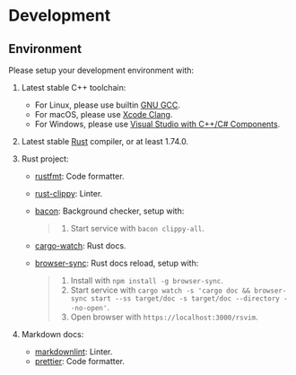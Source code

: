 <!-- markdownlint-disable MD013 -->

# Development

## Environment

Please setup your development environment with:

1. Latest stable C++ toolchain:
   - For Linux, please use builtin [GNU GCC](https://gcc.gnu.org/).
   - For macOS, please use [Xcode Clang](https://developer.apple.com/xcode/).
   - For Windows, please use [Visual Studio with C++/C# Components](https://visualstudio.microsoft.com/).
2. Latest stable [Rust](https://www.rust-lang.org/) compiler, or at least 1.74.0.
3. Rust project:

   - [rustfmt](https://github.com/rust-lang/rustfmt): Code formatter.
   - [rust-clippy](https://github.com/rust-lang/rust-clippy): Linter.
   - [bacon](https://github.com/Canop/bacon): Background checker, setup with:

     > 1. Start service with `bacon clippy-all`.

   - [cargo-watch](https://github.com/watchexec/cargo-watch): Rust docs.
   - [browser-sync](https://browsersync.io/): Rust docs reload, setup with:

     > 1. Install with `npm install -g browser-sync`.
     > 2. Start service with `cargo watch -s 'cargo doc && browser-sync start --ss target/doc -s target/doc --directory --no-open'`.
     > 3. Open browser with `https://localhost:3000/rsvim`.

4. Markdown docs:
   - [markdownlint](https://github.com/DavidAnson/markdownlint): Linter.
   - [prettier](https://prettier.io/): Code formatter.
